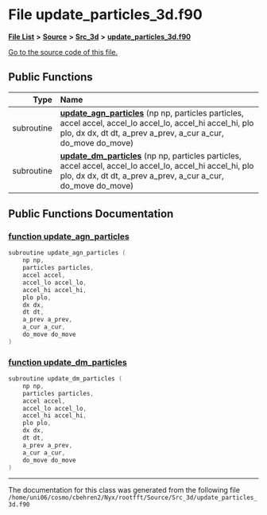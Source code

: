 
# File update\_particles\_3d.f90


[**File List**](files.md) **>** [**Source**](dir_74389ed8173ad57b461b9d623a1f3867.md) **>** [**Src\_3d**](dir_723248e6e98dc7cb10ec13b7569a328c.md) **>** [**update\_particles\_3d.f90**](update__particles__3d_8f90.md)

[Go to the source code of this file.](update__particles__3d_8f90_source.md)


















## Public Functions

| Type | Name |
| ---: | :--- |
|  subroutine | [**update\_agn\_particles**](update__particles__3d_8f90.md#function-update-agn-particles) (np np, particles particles, accel accel, accel\_lo accel\_lo, accel\_hi accel\_hi, plo plo, dx dx, dt dt, a\_prev a\_prev, a\_cur a\_cur, do\_move do\_move) <br> |
|  subroutine | [**update\_dm\_particles**](update__particles__3d_8f90.md#function-update-dm-particles) (np np, particles particles, accel accel, accel\_lo accel\_lo, accel\_hi accel\_hi, plo plo, dx dx, dt dt, a\_prev a\_prev, a\_cur a\_cur, do\_move do\_move) <br> |








## Public Functions Documentation


### <a href="#function-update-agn-particles" id="function-update-agn-particles">function update\_agn\_particles </a>


```cpp
subroutine update_agn_particles (
    np np,
    particles particles,
    accel accel,
    accel_lo accel_lo,
    accel_hi accel_hi,
    plo plo,
    dx dx,
    dt dt,
    a_prev a_prev,
    a_cur a_cur,
    do_move do_move
) 
```



### <a href="#function-update-dm-particles" id="function-update-dm-particles">function update\_dm\_particles </a>


```cpp
subroutine update_dm_particles (
    np np,
    particles particles,
    accel accel,
    accel_lo accel_lo,
    accel_hi accel_hi,
    plo plo,
    dx dx,
    dt dt,
    a_prev a_prev,
    a_cur a_cur,
    do_move do_move
) 
```



------------------------------
The documentation for this class was generated from the following file `/home/uni06/cosmo/cbehren2/Nyx/rootfft/Source/Src_3d/update_particles_3d.f90`